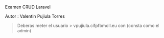 Examen CRUD Laravel

Autor : Valentin Pujiula Torres 

>Deberas meter el usuario > vpujiula.cifpfbmoll.eu con (consta como el admin)
